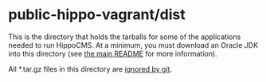 # public-hippo-vagrant/dist

This is the directory that holds the tarballs for some of the applications
needed to run HippoCMS. At a minimum, you must download an Oracle JDK into this
directory (see [the main README](../README.md) for more information).

All \*.tar.gz files in this directory are [ignored by git](../.gitignore).

